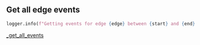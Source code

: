 ## Get all edge events

```python
logger.info(f"Getting events for edge {edge} between {start} and {end}...")
```

[_get_all_events](_get_all_events.md)